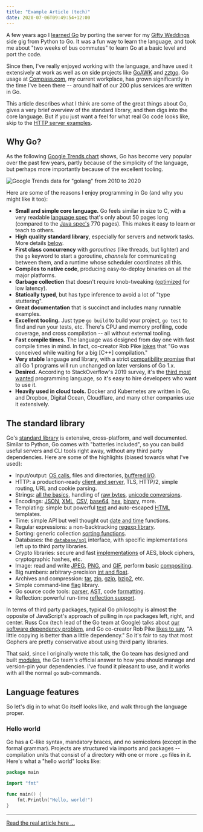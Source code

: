 ```yaml
---
title: "Example Article (tech)"
date: 2020-07-06T09:49:54+12:00
---
```



A few years ago I [learned Go](https://benhoyt.com/writings/learning-go/) by porting the server for my [Gifty Weddings](https://giftyweddings.com/) side gig from Python to Go. It was a fun way to learn the language, and took me about "two weeks of bus commutes" to learn Go at a basic level and port the code.

Since then, I've really enjoyed working with the language, and have used it extensively at work as well as on side projects like [GoAWK](/writings/goawk/) and [zztgo](/writings/zzt-in-go/). Go usage at [Compass.com](https://www.compass.com/), my current workplace, has grown significantly in the time I've been there -- around half of our 200 plus services are written in Go.

This article describes what I think are some of the great things about Go, gives a very brief overview of the standard library, and then digs into the core language. But if you just want a feel for what real Go code looks like, skip to the [HTTP server examples](#http-server-examples).

<!--more-->



Why Go?
-------

As the following [Google Trends chart](https://trends.google.com/trends/explore?date=2010-01-01%202020-06-09&q=golang&hl=en-US) shows, Go has become very popular over the past few years, partly because of the simplicity of the language, but perhaps more importantly because of the excellent tooling.

![Google Trends data for "golang" from 2010 to 2020](https://benhoyt.com/images/golang-trend.png)

Here are some of the reasons I enjoy programming in Go (and why you might like it too):

* **Small and simple core language.** Go feels similar in size to C, with a very readable [language spec](https://golang.org/ref/spec) that's only about 50 pages long (compared to the [Java spec's](https://docs.oracle.com/javase/specs/jls/se12/jls12.pdf) 770 pages). This makes it easy to learn or teach to others.
* **High quality standard library**, especially for servers and network tasks. More details [below](#the-standard-library).
* **First class concurrency** with *goroutines* (like threads, but lighter) and the `go` keyword to start a goroutine, *channels* for communicating between them, and a runtime whose scheduler coordinates all this.
* **Compiles to native code**, producing easy-to-deploy binaries on all the major platforms.
* **Garbage collection** that doesn't require knob-tweaking ([optimized](https://blog.golang.org/ismmkeynote) for low latency).
* **Statically typed**, but has type inference to avoid a lot of "type stuttering".
* **Great documentation** that is succinct and includes many runnable examples.
* **Excellent tooling.** Just type `go build` to build your project, `go test` to find and run your tests, etc. There's CPU and memory profiling, code coverage, and cross compilation -- all without external tooling.
* **Fast compile times.** The language was designed from day one with fast compile times in mind. In fact, co-creator Rob Pike [jokes](https://www.informit.com/articles/article.aspx?p=1623555) that "Go was conceived while waiting for a big [C++] compilation."
* **Very stable** language and library, with a strict [compatibility promise](https://golang.org/doc/go1compat) that all Go 1 programs will run unchanged on later versions of Go 1.x.
* **Desired.** According to StackOverflow's 2019 survey, it's the [third most wanted](https://insights.stackoverflow.com/survey/2019#most-loved-dreaded-and-wanted) programming language, so it's easy to hire developers who want to use it.
* **Heavily used in cloud tools.** Docker and Kubernetes are written in Go, and Dropbox, Digital Ocean, Cloudflare, and many other companies use it extensively.


The standard library
--------------------

Go's [standard library](https://golang.org/pkg/) is extensive, cross-platform, and well documented. Similar to Python, Go comes with "batteries included", so you can build useful servers and CLI tools right away, without any third party dependencies. Here are some of the highlights (biased towards what I've used):

* Input/output: [OS calls](https://golang.org/pkg/os/), files and directories, [buffered I/O](https://golang.org/pkg/bufio/).
* HTTP: a production-ready [client and server](https://golang.org/pkg/net/http/), TLS, HTTP/2, simple routing, URL and cookie parsing.
* Strings: [all the basics](https://golang.org/pkg/strings/), handling of [raw bytes](https://golang.org/pkg/bytes/), [unicode conversions](https://golang.org/pkg/unicode/).
* Encodings: [JSON](https://golang.org/pkg/encoding/json/), [XML](https://golang.org/pkg/encoding/xml/), [CSV](https://golang.org/pkg/encoding/csv/), [base64](https://golang.org/pkg/encoding/base64/), [hex](https://golang.org/pkg/encoding/hex/), [binary](https://golang.org/pkg/encoding/binary/), more.
* Templating: simple but powerful [text](https://golang.org/pkg/text/template/) and auto-escaped [HTML](https://golang.org/pkg/html/template/) templates.
* Time: simple API but well thought out [date and time](https://golang.org/pkg/time/) functions.
* Regular expressions: a non-backtracking [regexp library](https://golang.org/pkg/regexp/).
* Sorting: generic collection [sorting functions](https://golang.org/pkg/sort/).
* Databases: the [`database/sql`](https://golang.org/pkg/database/sql/) interface, with specific implementations left up to third party libraries.
* Crypto libraries: secure and fast [implementations](https://golang.org/pkg/crypto/) of AES, block ciphers, cryptographic hashes, etc.
* Image: read and write [JPEG](https://golang.org/pkg/image/jpeg/), [PNG](https://golang.org/pkg/image/png/), and [GIF](https://golang.org/pkg/image/gif/), perform basic [compositing](https://golang.org/pkg/image/draw/).
* Big numbers: arbitrary-precision [int and float](https://golang.org/pkg/math/big/).
* Archives and compression: [tar](https://golang.org/pkg/archive/tar/), [zip](https://golang.org/pkg/archive/zip/), [gzip](https://golang.org/pkg/compress/gzip/), [bzip2](https://golang.org/pkg/compress/bzip2/), etc.
* Simple command-line [flag](https://golang.org/pkg/flag/) library.
* Go source code tools: [parser](https://golang.org/pkg/go/parser/), [AST](https://golang.org/pkg/go/ast/), code [formatting](https://golang.org/pkg/go/printer/).
* Reflection: powerful run-time [reflection support](https://golang.org/pkg/reflect/).

In terms of third party packages, typical Go philosophy is almost the opposite of JavaScript's approach of pulling in `npm` packages left, right, and center. Russ Cox (tech lead of the Go team at Google) talks about [our software dependency problem](https://research.swtch.com/deps), and Go co-creator Rob Pike [likes to say](https://go-proverbs.github.io/), "A little copying is better than a little dependency." So it's fair to say that most Gophers are pretty conservative about using third party libraries.

That said, since I originally wrote this talk, the Go team has designed and built [modules](https://blog.golang.org/using-go-modules), the Go team's official answer to how you should manage and version-pin your dependencies. I've found it pleasant to use, and it works with all the normal `go` sub-commands.


Language features
-----------------

So let's dig in to what Go itself looks like, and walk through the language proper.


### Hello world

Go has a C-like syntax, mandatory braces, and no semicolons (except in the formal grammar). Projects are structured via imports and packages -- compilation units that consist of a directory with one or more `.go` files in it. Here's what a "hello world" looks like:

```go
package main

import "fmt"

func main() {
    fmt.Println("Hello, world!")
}
```

-------------

[Read the real article here ...](https://benhoyt.com/writings/go-intro/)
